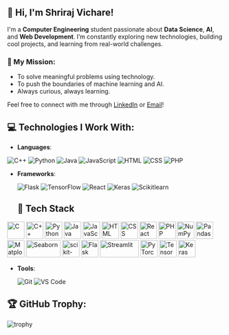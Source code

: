 ## 👋 Hi, I'm Shriraj Vichare!
I'm a **Computer Engineering** student passionate about **Data Science**, **AI**, and **Web Development**. I’m constantly exploring new technologies, building cool projects, and learning from real-world challenges.

### 🚀 My Mission:
- To solve meaningful problems using technology.
- To push the boundaries of machine learning and AI.
- Always curious, always learning.

Feel free to connect with me through [LinkedIn](www.linkedin.com/in/shriraj-vichare-58baa4299) or [Email](vichareshriraj000@gmail.com)!


## 💻 Technologies I Work With:
- **Languages**:
  
![C++](https://img.shields.io/badge/C++-3776AB?style=for-the-badge&logo=c++&logoColor=ffffff)    ![Python](https://img.shields.io/badge/Python-3776AB?style=for-the-badge&logo=python&logoColor=ffffff)   ![Java](https://img.shields.io/badge/Java-3776AB?style=for-the-badge&logo=java&logoColor=ffffff)   ![JavaScript](https://img.shields.io/badge/JavaScript-FFD700?style=for-the-badge&logo=javascript&logoColor=ffffff)  ![HTML](https://img.shields.io/badge/HTML-3776AB?style=for-the-badge&logo=html&logoColor=ffffff)    ![CSS](https://img.shields.io/badge/css-3776AB?style=for-the-badge&logo=CSS&logoColor=ffffff)    ![PHP](https://img.shields.io/badge/PHP-3776AB?style=for-the-badge&logo=PHP&logoColor=ffffff) 
  
- **Frameworks**:
  
  ![Flask](https://img.shields.io/badge/Flask-000000?style=for-the-badge&logo=flask&logoColor=ffffff)    ![TensorFlow](https://img.shields.io/badge/TensorFlow-FF6F00?style=for-the-badge&logo=tensorflow&logoColor=ffffff)     ![React](https://img.shields.io/badge/React-FF6F00?style=for-the-badge&logo=react&logoColor=ffffff)    ![Keras](https://img.shields.io/badge/Keras-FF6F00?style=for-the-badge&logo==keras&logoColor=ffffff)    ![Scikitlearn](https://img.shields.io/badge/Scikitlearn-FF6F00?style=for-the-badge&logo=scikitlearn&logoColor=ffffff)


   ## 🚀 Tech Stack

<p align="left">
  <!-- Programming Languages -->
  <img src="https://cdn.jsdelivr.net/gh/devicons/devicon/icons/c/c-original.svg" alt="C" width="40" height="40"/>
  <img src="https://cdn.jsdelivr.net/gh/devicons/devicon/icons/cplusplus/cplusplus-original.svg" alt="C++" width="40" height="40"/>
  <img src="https://cdn.jsdelivr.net/gh/devicons/devicon/icons/python/python-original.svg" alt="Python" width="40" height="40"/>
  <img src="https://cdn.jsdelivr.net/gh/devicons/devicon/icons/java/java-original.svg" alt="Java" width="40" height="40"/>
  <img src="https://cdn.jsdelivr.net/gh/devicons/devicon/icons/javascript/javascript-original.svg" alt="JavaScript" width="40" height="40"/>
  <img src="https://cdn.jsdelivr.net/gh/devicons/devicon/icons/html5/html5-original.svg" alt="HTML" width="40" height="40"/>
  <img src="https://cdn.jsdelivr.net/gh/devicons/devicon/icons/css3/css3-original.svg" alt="CSS" width="40" height="40"/>
  <img src="https://cdn.jsdelivr.net/gh/devicons/devicon/icons/react/react-original.svg" alt="React" width="40" height="40"/>
  <img src="https://cdn.jsdelivr.net/gh/devicons/devicon/icons/php/php-original.svg" alt="PHP" width="40" height="40"/>

  <!-- Libraries & Frameworks -->
  <img src="https://cdn.jsdelivr.net/gh/devicons/devicon/icons/numpy/numpy-original.svg" alt="NumPy" width="40" height="40"/>
  <img src="https://cdn.jsdelivr.net/gh/devicons/devicon/icons/pandas/pandas-original.svg" alt="Pandas" width="40" height="40"/>
  <img src="https://cdn.jsdelivr.net/gh/devicons/devicon/icons/matplotlib/matplotlib-original.svg" alt="Matplotlib" width="40" height="40"/>
  <img src="https://seaborn.pydata.org/_static/logo-wide-lightbg.svg" alt="Seaborn" width="80" height="40"/>
  <img src="https://upload.wikimedia.org/wikipedia/commons/0/05/Scikit_learn_logo_small.svg" height="40" alt="scikit-learn"/>
  <img src="https://cdn.jsdelivr.net/gh/devicons/devicon/icons/flask/flask-original.svg" alt="Flask" width="40" height="40"/>
  <img src="https://streamlit.io/images/brand/streamlit-logo-primary-colormark-darktext.png" alt="Streamlit" width="90" height="40"/>
  <img src="https://cdn.jsdelivr.net/gh/devicons/devicon/icons/pytorch/pytorch-original.svg" alt="PyTorch" width="40" height="40"/>
  <img src="https://cdn.jsdelivr.net/gh/devicons/devicon/icons/tensorflow/tensorflow-original.svg" alt="TensorFlow" width="40" height="40"/>
  <img src="https://upload.wikimedia.org/wikipedia/commons/a/ae/Keras_logo.svg" alt="Keras" width="40" height="40"/>
</p>

  
- **Tools**:
  
  ![Git](https://img.shields.io/badge/Git-F05032?style=for-the-badge&logo=git&logoColor=ffffff)    ![VS Code](https://img.shields.io/badge/VS_Code-007ACC?style=for-the-badge&logo=visualstudiocode&logoColor=ffffff)


## 🏆 GitHub Trophy:
![trophy](https://github-profile-trophy.vercel.app/?username=ShreeV4124&theme=dark)



<!--
**ShreeV4124/ShreeV4124** is a ✨ _special_ ✨ repository because its `README.md` (this file) appears on your GitHub profile.

Here are some ideas to get you started:

- 🔭 I’m currently working on ...
- 🌱 I’m currently learning ...
- 👯 I’m looking to collaborate on ...
- 🤔 I’m looking for help with ...
- 💬 Ask me about ...
- 📫 How to reach me: ...
- 😄 Pronouns: ...
- ⚡ Fun fact: ...
-->

